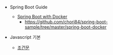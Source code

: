 - Spring Boot Guide
    - [Spring Boot with Docker](https://spring.io/guides/gs/spring-boot-docker/)
        - https://github.com/chori84/spring-boot-sample/tree/master/spring-boot-docker

- Javascript 기본
    - [조건문](https://github.com/chori84/til/blob/master/JavaScript/inflearn-javascript-basic/05.Javascript기본-조건문.md)